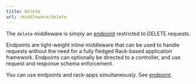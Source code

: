 ```yaml
---
title: Delete
url: /middleware/delete
---
```


The `delete` middleware is simply an [endpoint](/middleware/endpoint) restricted to DELETE requests.

Endpoints are light-weight inline middleware that can be used to handle requests without the need for a fully fledged Rack-based application framework.
Endpoints can optionally be directed to a controller, and use request and response schema enforcement.

You can use endpoints and rack-apps simultaneously.
See [endpoint](/middleware/endpoint).
